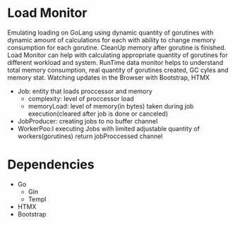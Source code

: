# Load Monitor

Emulating loading on GoLang using dynamic quantity of gorutines with dynamic amount of calculations for each with ability to change memory consumption for each gorutine. CleanUp memory after gorutine is finished. 
Load Monitor can help with calculating appropriate quantity of gorutines for different workload and system. 
RunTime data monitor helps to understand total memory consumption, real quantity of gorutines created, GC cyles and memory stat.
Watching updates in the Browser with Bootstrap, HTMX

- Job: entity that loads proccessor and memory
  - complexity: level of proccessor load
  - memoryLoad: level of memory(in bytes) taken during job execution(cleared after job is done or canceled)
- JobProducer: creating jobs to no buffer channel
- WorkerPoo:l executing Jobs with limited adjustable quantity of workers(gorutines) return jobProccessed channel


 # Dependencies
 - Go
    - Gin
    - Templ
  -  HTMX
  -  Bootstrap
